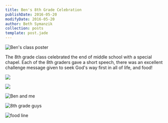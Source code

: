 ```yaml
---
title: Ben's 8th Grade Celebration
publishDate: 2016-05-20
modifyDate: 2016-05-20
author: Beth Symanzik
collection: posts
template: post.jade
---
```


![Ben's class poster](/images/IMG_6016.JPG)

The 8th grade class celebrated the end of middle school with a special chapel.  Each of the 8th graders gave a short speech, there was an excellent challenge message given to seek God's way first in all of life, and food!

![](/images/IMG_6017.JPG)

![](/images/IMG_6018.JPG)

![Ben and me](/images/IMG_6027.JPG)

![8th grade guys](/images/IMG_6034.JPG)

![food line](/images/IMG_6032.JPG)

